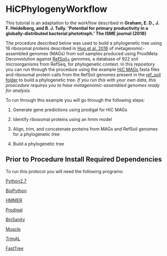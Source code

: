 # HiCPhylogenyWorkflow
This tutorial is an adaptation to the workflow described in
 **Graham, E. D., J. F. Heidelberg, and B. J. Tully. 'Potential for primary productivity in a globally-distributed bacterial phototroph.' The ISME journal (2018)**
 
The procedure described below was used to build a phylogenetic tree using 16 ribosomal proteins described in [Hug et al. 2016](https://doi.org/10.1038/nmicrobiol.2016.48) of metagenomic-assembled genomes (MAGs) from soil samples produced using ProxiMeta Deconvolution against [RefSoil+](https://doi.org/10.1128/mSystems.00349-18) genomes, a database of 922 soil microorganisms from RefSeq, for phylogenetic context.
In this repository you can run through the procedure using the example [HiC MAGs](HiCPhylogenyWorkflow/HiC_MAG/) fasta files and ribosomal protein calls from the RefSoil genomes present in the [ref_soil folder](HiCPhylogenyWorkflow/ref_soil/) to build a phylogenetic tree.
*If you run this with your own data, this proecedure requires you to have metagenomic-assembled genomes ready for analysis.*

To run through this example you will go through the following steps:

1. Generate gene predictions using prodigal for HiC MAGs

2. Identify ribosomal proteins using an hmm model

3. Align, trim, and concatenate proteins from MAGs and RefSoil genomes for a phylogenetic tree

4. Build a phylogenetic tree


## Prior to Procedure Install Required Dependencies ##

To run this protocol you will need the following programs:

[Python2.7](https://www.python.org/download/releases/2.7/)

[BioPython](http://biopython.org/)

[HMMER](http://hmmer.org/download.html)

[Prodigal](https://github.com/hyattpd/prodigal/wiki/Installation)

[BinSanity](https://github.com/edgraham/BinSanity/wiki/Installation)

[Muscle](https://www.drive5.com/muscle/manual/install.html)

[TrimAL](http://trimal.cgenomics.org/)

[FastTree](http://www.microbesonline.org/fasttree/)
